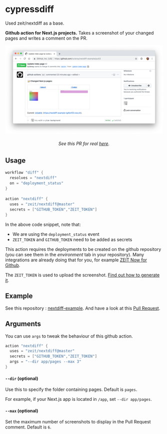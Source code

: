 # cypressdiff

Used zeit/nextdiff as a base.

**Github action for Next.js projects.** Takes a screenshot of your changed pages and writes a comment on the PR.

<div align="center">
<img src="demo.png" alt="This action comments on the PR with a summary of the changes">

<h6>See this PR for real <a href="https://github.com/zeit/nextdiff-example/pull/2">here</a>.</h6>
</div>

## Usage

```h
workflow "diff" {
  resolves = "nextdiff"
  on = "deployment_status"
}

action "nextdiff" {
  uses = "zeit/nextdiff@master"
  secrets = ["GITHUB_TOKEN","ZEIT_TOKEN"]
}
```

In the above code snippet, note that:

- We are using the `deployment_status` event
- `ZEIT_TOKEN` and `GITHUB_TOKEN` need to be added as secrets

This action requires the deployments to be created on the github repository (you can see them in the _environment_ tab in your repository). Many integrations are already doing that for you, for example [ZEIT Now for Github](https://zeit.co/github).

The `ZEIT_TOKEN` is used to upload the screenshot. [Find out how to generate it](https://zeit.co/blog/introducing-api-tokens-management).

## Example

See this repository : [nextdiff-example](https://github.com/zeit/nextdiff-example). And have a look at this [Pull Request](https://github.com/zeit/nextdiff-example/pull/2).

## Arguments

You can use `args` to tweak the behaviour of this github action.

```h
action "nextdiff" {
  uses = "zeit/nextdiff@master"
  secrets = ["GITHUB_TOKEN","ZEIT_TOKEN"]
  args = "--dir app/pages --max 3"
}
```

#### `--dir` (optional)

Use this to specify the folder containing pages. Default is `pages`.

For example, if your Next.js app is located in `/app`, set `--dir app/pages`.

#### `--max` (optional)

Set the maximum number of screenshots to display in the Pull Request comment. Default is `6`.
